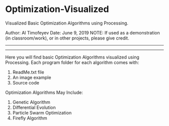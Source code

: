 # Optimization-Visualized
Visualized Basic Optimization Algorithms using Processing.

Author:	Al Timofeyev
Date:	June 9, 2019
NOTE: If used as a demonstration (in classroom/work), or in other projects, please give credit.
****************************************************************************************************
****************************************************************************************************

Here you will find basic Optimization Algorithms visualized using Processing.
Each program folder for each algorithm comes with:
1.  ReadMe.txt file
2.  An image example
3.  Source code

Optimization Algorithms May Include:
1.  Genetic Algorithm
2.  Differential Evolution
3.  Particle Swarm Optimization
4.  Firefly Algorithm
